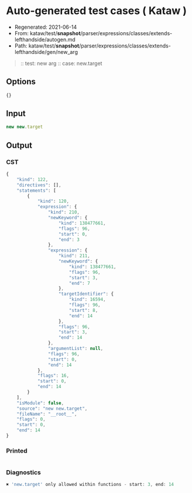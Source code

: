 # Auto-generated test cases ( Kataw )
- Regenerated: 2021-06-14
- From: kataw/test/__snapshot__/parser/expressions/classes/extends-lefthandside/autogen.md
- Path: kataw/test/__snapshot__/parser/expressions/classes/extends-lefthandside/gen/new_arg
> :: test: new arg
> :: case: new.target
## Options

`````js
{}
`````
## Input

`````js
new new.target
`````
## Output

### CST

```javascript
{
    "kind": 122,
    "directives": [],
    "statements": [
        {
            "kind": 120,
            "expression": {
                "kind": 210,
                "newKeyword": {
                    "kind": 138477661,
                    "flags": 96,
                    "start": 0,
                    "end": 3
                },
                "expression": {
                    "kind": 211,
                    "newKeyword": {
                        "kind": 138477661,
                        "flags": 96,
                        "start": 3,
                        "end": 7
                    },
                    "targetIdentifier": {
                        "kind": 16594,
                        "flags": 96,
                        "start": 8,
                        "end": 14
                    },
                    "flags": 96,
                    "start": 3,
                    "end": 14
                },
                "argumentList": null,
                "flags": 96,
                "start": 0,
                "end": 14
            },
            "flags": 16,
            "start": 0,
            "end": 14
        }
    ],
    "isModule": false,
    "source": "new new.target",
    "fileName": "__root__",
    "flags": 0,
    "start": 0,
    "end": 14
}
```

### Printed

```javascript

```

### Diagnostics

```javascript
✖ 'new.target' only allowed within functions - start: 3, end: 14

```

